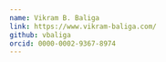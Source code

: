 ```yaml
---
name: Vikram B. Baliga
link: https://www.vikram-baliga.com/
github: vbaliga
orcid: 0000-0002-9367-8974
---
```

